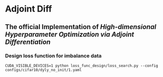 # **Adjoint Diff**
## The official Implementation of *High-dimensional Hyperparameter Optimization via Adjoint Differentiation*
### Design loss function for imbalance data

```
CUDA_VISIBLE_DEVICES=1 python loss_func_design/loss_search.py --config configs/cifar10/dyly_no_init/1.yaml

```

